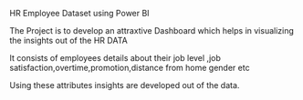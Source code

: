 HR Employee Dataset using Power BI

The Project is to develop an attraxtive Dashboard which helps in visualizing the insights out of the HR DATA

It consists of employees details about their job level ,job satisfaction,overtime,promotion,distance from home gender etc

Using these attributes insights are developed out of the data.
